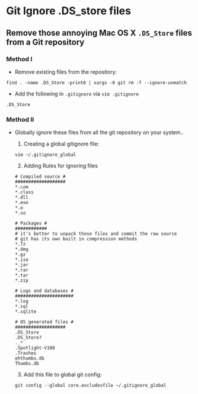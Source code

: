 # Git Ignore .DS_store files
## Remove those annoying Mac OS X `.DS_Store` files from a Git repository

### Method I
* Remove existing files from the repository:
```
find . -name .DS_Store -print0 | xargs -0 git rm -f --ignore-unmatch
```

* Add the following in `.gitignore` via `vim .gitignore`
```
.DS_Store
```


### Method II
* Globally ignore these files from all the git repository on your system..
  1. Creating a global gitignore file:
  ```
  vim ~/.gitignore_global
  ```

  2. Adding Rules for ignoring files
  ```
  # Compiled source #
  ###################
  *.com
  *.class
  *.dll
  *.exe
  *.o
  *.so

  # Packages #
  ############
  # it's better to unpack these files and commit the raw source
  # git has its own built in compression methods
  *.7z
  *.dmg
  *.gz
  *.iso
  *.jar
  *.rar
  *.tar
  *.zip

  # Logs and databases #
  ######################
  *.log
  *.sql
  *.sqlite

  # OS generated files #
  ###################
  .DS_Store
  .DS_Store?
  ._*
  .Spotlight-V100
  .Trashes
  ehthumbs.db
  Thumbs.db
  ```

  3. Add this file to global git config:
  ```
  git config --global core.excludesfile ~/.gitignore_global
  ```
